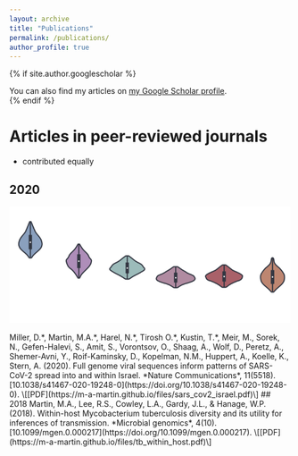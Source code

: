 ```yaml
---
layout: archive
title: "Publications"
permalink: /publications/
author_profile: true
---
```


{% if site.author.googlescholar %}
  <div class="wordwrap">You can also find my articles on <a href="{{site.author.googlescholar}}">my Google Scholar profile</a>.</div>
{% endif %}

# Articles in peer-reviewed journals
* contributed equally 
## 2020 
![background](/files/sars_cov2_israel_header.png)
<p align="center">
  <imgsrc="/files/sars_cov2_israel_header.png">
</p>
Miller, D.*, Martin, M.A.*, Harel, N.*, Tirosh O.*, Kustin, T.*, Meir, M., Sorek, N., Gefen-Halevi, S., Amit, S., Vorontsov, O., Shaag, A., Wolf, D., Peretz, A., Shemer-Avni, Y., Roif-Kaminsky, D., Kopelman, N.M., Huppert, A., Koelle, K., Stern, A. (2020). Full genome viral sequences inform patterns of SARS-CoV-2 spread into and within Israel. *Nature Communications*, 11(5518). [10.1038/s41467-020-19248-0](https://doi.org/10.1038/s41467-020-19248-0). \[[PDF](https://m-a-martin.github.io/files/sars_cov2_israel.pdf)\]
## 2018
Martin, M.A., Lee, R.S., Cowley, L.A., Gardy, J.L., & Hanage, W.P. (2018). Within-host Mycobacterium tuberculosis diversity and its utility for inferences of transmission. *Microbial genomics*, 4(10). [10.1099/mgen.0.000217](https://doi.org/10.1099/mgen.0.000217). \[[PDF](https://m-a-martin.github.io/files/tb_within_host.pdf)\]

